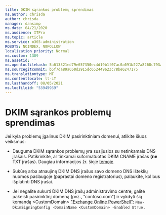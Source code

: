 ```yaml
---
title: DKIM sąrankos problemų sprendimas
ms.author: chrisda
author: chrisda
manager: dansimp
ms.date: 04/21/2020
ms.audience: ITPro
ms.topic: article
ms.service: o365-administration
ROBOTS: NOINDEX, NOFOLLOW
localization_priority: Normal
ms.custom: 1389
ms.assetid: ''
ms.openlocfilehash: 5a613321ed79e657350ec4d19b1f07ac0a091b227a8268c793a10edd9990d41f
ms.sourcegitcommit: b5f7da89a650d2915dc652449623c78be6247175
ms.translationtype: MT
ms.contentlocale: lt-LT
ms.lasthandoff: 08/05/2021
ms.locfileid: "53945939"
---
```

# <a name="fix-dkim-setup-issues"></a>DKIM sąrankos problemų sprendimas

Jei kyla problemų įgalinus DKIM pasirinktiniam domenui, atlikite šiuos veiksmus:

- Dauguma DKIM sąrankos problemų yra susijusios su netinkamais DNS įrašais. Patikrinkite, ar tinkamai suformatuotas DKIM CNAME įrašas **(ne** TXT įrašas). Daugiau informacijos žr. šioje [temoje](https://docs.microsoft.com/microsoft-365/security/office-365-security/use-dkim-to-validate-outbound-email#steps-you-need-to-do-to-manually-set-up-dkim).

- Sukūrę arba atnaujinę DKIM DNS įrašus savo domeno DNS išteklių nuomos paslaugoje (paprastai domeno registratorius), palaukite, kol bus išplatinti DNS įrašai.

- Jei negalite sukurti DKIM DNS įrašų administravimo centre, galite pakeisti pasirinktinį domeną (pvz., "contoso.com") ir vykdyti šią komandą \<CustomDomain\> ["Exchange Online PowerShell":](https://docs.microsoft.com/powershell/exchange/exchange-online/connect-to-exchange-online-powershell/connect-to-exchange-online-powershell) `New-DkimSigningConfig -DomainName <CustomDomain> -Enabled $true` .
